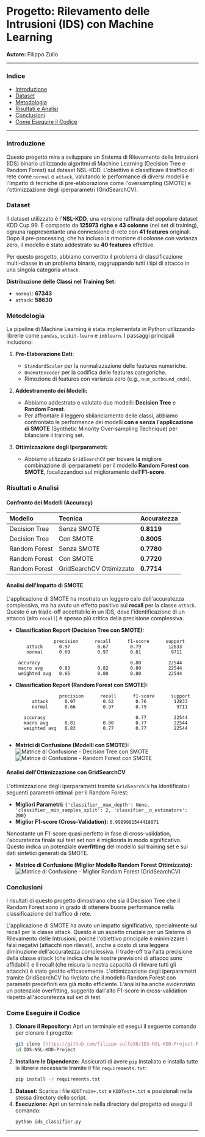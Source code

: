 # Progetto: Rilevamento delle Intrusioni (IDS) con Machine Learning

**Autore:** Filippo Zullo

---

### Indice
- [Introduzione](#introduzione)
- [Dataset](#dataset)
- [Metodologia](#metodologia)
- [Risultati e Analisi](#risultati-e-analisi)
- [Conclusioni](#conclusioni)
- [Come Eseguire il Codice](#come-eseguire-il-codice)

---

### Introduzione

Questo progetto mira a sviluppare un Sistema di Rilevamento delle Intrusioni (IDS) binario utilizzando algoritmi di Machine Learning (Decision Tree e Random Forest) sul dataset NSL-KDD. L'obiettivo è classificare il traffico di rete come `normal` o `attack`, valutando le performance di diversi modelli e l'impatto di tecniche di pre-elaborazione come l'oversampling (SMOTE) e l'ottimizzazione degli iperparametri (GridSearchCV).

### Dataset

Il dataset utilizzato è l'**NSL-KDD**, una versione raffinata del popolare dataset KDD Cup 99. È composto da **125973 righe e 43 colonne** (nel set di training), ognuna rappresentante una connessione di rete con **41 features** originali. Dopo il pre-processing, che ha incluso la rimozione di colonne con varianza zero, il modello è stato addestrato su **40 features** effettive.

Per questo progetto, abbiamo convertito il problema di classificazione multi-classe in un problema binario, raggruppando tutti i tipi di attacco in una singola categoria `attack`.

**Distribuzione delle Classi nel Training Set:**
- `normal`: **67343**
- `attack`: **58630**

### Metodologia

La pipeline di Machine Learning è stata implementata in Python utilizzando librerie come `pandas`, `scikit-learn` e `imblearn`. I passaggi principali includono:

1.  **Pre-Elaborazione Dati:**
    - `StandardScaler` per la normalizzazione delle features numeriche.
    - `OneHotEncoder` per la codifica delle features categoriche.
    - Rimozione di features con varianza zero (e.g., `num_outbound_cmds`).

2.  **Addestramento dei Modelli:**
    - Abbiamo addestrato e valutato due modelli: **Decision Tree** e **Random Forest**.
    - Per affrontare il leggero sbilanciamento delle classi, abbiamo confrontato le performance dei modelli **con e senza l'applicazione di SMOTE** (Synthetic Minority Over-sampling Technique) per bilanciare il training set.

3.  **Ottimizzazione degli Iperparametri:**
    - Abbiamo utilizzato `GridSearchCV` per trovare la migliore combinazione di iperparametri per il modello **Random Forest con SMOTE**, focalizzandoci sul miglioramento dell'**F1-score**.

### Risultati e Analisi

#### **Confronto dei Modelli (Accuracy)**

| Modello | Tecnica | Accuratezza |
| :--- | :--- | :--- |
| Decision Tree | Senza SMOTE | **0.8119** |
| Decision Tree | Con SMOTE | **0.8005** |
| Random Forest | Senza SMOTE | **0.7780** |
| Random Forest | Con SMOTE | **0.7720** |
| Random Forest | GridSearchCV Ottimizzato | **0.7714** |

#### **Analisi dell'Impatto di SMOTE**

L'applicazione di SMOTE ha mostrato un leggero calo dell'accuratezza complessiva, ma ha avuto un effetto positivo sul **recall** per la classe `attack`. Questo è un trade-off accettabile in un IDS, dove l'identificazione di un attacco (alto `recall`) è spesso più critica della precisione complessiva.

* **Classification Report (Decision Tree con SMOTE):**
    ```
                  precision      recall      f1-score      support      
        attack      0.97          0.67        0.79          12833            
        normal      0.69          0.97        0.81           9711

     accuracy                                 0.80          22544
     macro avg      0.83          0.82        0.80          22544
     weighted avg   0.85          0.80        0.80          22544
    ```

* **Classification Report (Random Forest con SMOTE):**
  ```
                  precision      recall      f1-score      support      
        attack      0.97          0.62        0.76          12833           
        normal      0.66          0.97        0.79           9711

     accuracy                                 0.77          22544
     macro avg      0.81          0.80        0.77          22544
     weighted avg   0.83          0.77        0.77          22544
       
    ```

* **Matrici di Confusione (Modelli con SMOTE):**
    ![Matrice di Confusione - Decision Tree con SMOTE](confusion_matrix_dt_smote.png)
    ![Matrice di Confusione - Random Forest con SMOTE](confusion_matrix_rf_smote.png)

#### **Analisi dell'Ottimizzazione con GridSearchCV**

L'ottimizzazione degli iperparametri tramite `GridSearchCV` ha identificato i seguenti parametri ottimali per il Random Forest:
- **Migliori Parametri:** `{'classifier__max_depth': None, 'classifier__min_samples_split': 2, 'classifier__n_estimators': 200}`
- **Miglior F1-score (Cross-Validation):** `0.9989981544418071`

Nonostante un F1-score quasi perfetto in fase di cross-validation, l'accuratezza finale sul test set non è migliorata in modo significativo. Questo indica un potenziale **overfitting** del modello sul training set e sui dati sintetici generati da SMOTE.

* **Matrice di Confusione (Miglior Modello Random Forest Ottimizzato):**
    ![Matrice di Confusione - Miglior Random Forest (GridSearchCV)](confusion_matrix_best_rf_gridsearch.png)

### Conclusioni 
I risultati di questo progetto dimostrano che sia il Decision Tree che il Random Forest sono in grado di ottenere buone performance nella classificazione del traffico di rete.

L'applicazione di SMOTE ha avuto un impatto significativo, specialmente sul recall per la classe attack. Questo è un aspetto cruciale per un Sistema di Rilevamento delle Intrusioni, poiché l'obiettivo principale è minimizzare i falsi negativi (attacchi non rilevati), anche a costo di una leggera diminuzione dell'accuratezza complessiva. 
Il trade-off tra l'alta precisione della classe attack (che indica che le nostre previsioni di attacco sono affidabili) e il recall (che misura la nostra capacità di rilevare tutti gli attacchi) è stato gestito efficacemente.
L'ottimizzazione degli iperparametri tramite GridSearchCV ha rivelato che il modello Random Forest con parametri predefiniti era già molto efficiente. 
L'analisi ha anche evidenziato un potenziale overfitting, suggerito dall'alto F1-score in cross-validation rispetto all'accuratezza sul set di test.


### Come Eseguire il Codice

1.  **Clonare il Repository:** Apri un terminale ed esegui il seguente comando per clonare il progetto:
    ```bash
    git clone [https://github.com/filippo-zullo98/IDS-NSL-KDD-Project-ProgettoIcon25-.git](https://github.com/filippo-zullo98/IDS-NSL-KDD-Project-ProgettoIcon25-.git)
    cd IDS-NSL-KDD-Project
    ```
2.  **Installare le Dipendenze:** Assicurati di avere `pip` installato e installa tutte le librerie necessarie tramite il file `requirements.txt`:
    ```bash
    pip install -r requirements.txt
    ```
3.  **Dataset:** Scarica i file `KDDTrain+.txt` e `KDDTest+.txt` e posizionali nella stessa directory dello script.
4.  **Esecuzione:** Apri un terminale nella directory del progetto ed esegui il comando:
    ```bash
    python ids_classifier.py
    ```

---
